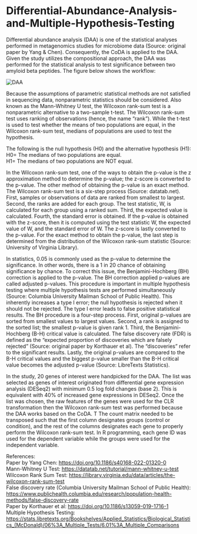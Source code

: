 # Differential-Abundance-Analysis-and-Multiple-Hypothesis-Testing

Differential abundance analysis (DAA) is one of the statistical analyses performed in metagenomics studies for microbiome data (Source: original paper by Yang & Chen). Consequently, the CoDA is applied to the DAA. Given the study utilizes the compositional approach, the DAA was performed for the statistical analysis to test significance between two amyloid beta peptides. The figure below shows the workflow:

![DAA](https://github.com/echo4922/Differential-Abundance-Analysis-and-Multiple-Hypothesis-Testing/assets/112420424/a3526703-5014-41e6-8952-b0d358e216a1)

Because the assumptions of parametric statistical methods are not satisfied in sequencing data, nonparametric statistics should be considered. Also known as the Mann-Whitney U test, the Wilcoxon rank-sum test is a nonparametric alternative to a two-sample t-test. The Wilcoxon rank-sum test uses ranking of observations (hence, the name “rank”). While the t-test is used to test whether the means of two populations are equal, in the Wilcoxon rank-sum test, medians of populations are used to test the hypothesis.

The following is the null hypothesis (H0) and the alternative hypothesis (H1): <br />
H0= The medians of two populations are equal.	<br />
H1= The medians of two populations are NOT equal. <br />

In the Wilcoxon rank-sum test, one of the ways to obtain the p-value is the z approximation method to determine the p-value; the z-score is converted to the p-value.  The other method of obtaining the p-value is an exact method. The Wilcoxon rank-sum test is a six-step process (Source: datatab.net). First, samples or observations of data are ranked from smallest to largest. Second, the ranks are added for each group. The test statistic, W, is calculated for each group using a ranked sum. Third, the expected value is calculated. Fourth, the standard error is obtained. If the p-value is obtained with the z-score, then it is computed using the test statistic W, the expected value of W, and the standard error of W. The z-score is lastly converted to the p-value. For the exact method to obtain the p-value, the last step is determined from the distribution of the Wilcoxon rank-sum statistic (Source: University of Virginia Library).

In statistics, 0.05 is commonly used as the p-value to determine the significance. In other words, there is a 1 in 20 chance of obtaining significance by chance. To correct this issue, the Benjamini-Hochberg (BH) correction is applied to the p-value. The BH correction applied p-values are called adjusted p-values. This procedure is important in multiple hypothesis testing where multiple hypothesis tests are performed simultaneously (Source:  Columbia University Mailman School of Public Health). This inherently increases a type I error; the null hypothesis is rejected when it should not be rejected. The type I error leads to false positive statistical results. The BH procedure is a four-step process. First, original p-values are sorted from smallest values to largest values. Second, a rank is assigned to the sorted list; the smallest p-value is given rank 1. Third, the Benjamini-Hochberg (B-H) critical value is calculated. The false discovery rate (FDR) is defined as the “expected proportion of discoveries which are falsely rejected” (Source: original paper by Korthauer et al). The “discoveries” refer to the significant results. Lastly, the original p-values are compared to the B-H critical values and the biggest p-value smaller than the B-H critical value becomes the adjusted p-value (Source: LibreTexts Statistics). 

In the study, 20 genes of interest were handpicked for the DAA. The list was selected as genes of interest originated from differential gene expression analysis (DESeq2) with minimum 0.5 log fold changes (base 2). This is equivalent with 40% of increased gene expressions in DESeq2. Once the list was chosen, the raw features of the genes were used for the CLR transformation then the Wilcoxon rank-sum test was performed because the DAA works based on the CoDA. T The count matrix needed to be transposed such that the first column designates groups (control or condition), and the rest of the columns designates each gene to properly perform the Wilcoxon rank-sum test. In R programming, each gene ID was used for the dependent variable while the groups were used for the independent variable.



References: <br />
Paper by Yang Chen: https://doi.org/10.1186/s40168-022-01320-0 <br />
Mann-Whitney U Test: https://datatab.net/tutorial/mann-whitney-u-test <br />
Wilcoxon Rank Sum Test: https://library.virginia.edu/data/articles/the-wilcoxon-rank-sum-test <br />
False discovery rate (Columbia University Mailman School of Public Health): https://www.publichealth.columbia.edu/research/population-health-methods/false-discovery-rate <br />
Paper by Korthauer et al: https://doi.org/10.1186/s13059-019-1716-1 <br />
Multiple Hypothesis Testing: https://stats.libretexts.org/Bookshelves/Applied_Statistics/Biological_Statistics_(McDonald)/06%3A_Multiple_Tests/6.01%3A_Multiple_Comparisons
